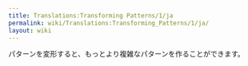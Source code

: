 ```yaml
---
title: Translations:Transforming Patterns/1/ja
permalink: wiki/Translations:Transforming_Patterns/1/ja/
layout: wiki
---
```


パターンを変形すると、もっとより複雑なパターンを作ることができます。
